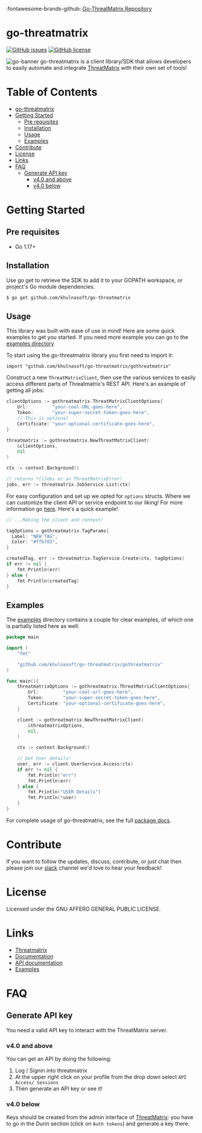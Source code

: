 :fontawesome-brands-github: [Go-ThreatMatrix Repository](https://github.com/khulnasoft/go-threatmatrix)

# go-threatmatrix

[![GitHub issues](https://img.shields.io/github/issues/khulnasoft/go-threatmatrix?style=plastic)](https://github.com/khulnasoft/go-threatmatrix/issues)
[![GitHub license](https://img.shields.io/github/license/khulnasoft/go-threatmatrix?style=plastic)](https://github.com/khulnasoft/go-threatmatrix/blob/main/LICENSE)

![go-banner](./Banner.png)
go-threatmatrix is a client library/SDK that allows developers to easily automate and integrate [ThreatMatrix](https://github.com/khulnasoft/ThreatMatrix) with their own set of tools!

<!-- omit in toc -->

# Table of Contents

- [go-threatmatrix](#go-threatmatrix)
- [Getting Started](#getting-started)
  - [Pre requisites](#pre-requisites)
  - [Installation](#installation)
  - [Usage](#usage)
  - [Examples](#examples)
- [Contribute](#contribute)
- [License](#liscence)
- [Links](#links)
- [FAQ](#faq)
  - [Generate API key](#generate-api-key)
    - [v4.0 and above](#v40-and-above)
    - [v4.0 below](#v40-below)

# Getting Started

## Pre requisites

- Go 1.17+

## Installation

Use go get to retrieve the SDK to add it to your GOPATH workspace, or project's Go module dependencies.

```bash
$ go get github.com/khulnasoft/go-threatmatrix
```

## Usage

This library was built with ease of use in mind! Here are some quick examples to get you started. If you need more example you can go to the [examples directory](./examples/)

To start using the go-threatmatrix library you first need to import it:

```
import "github.com/khulnasoft/go-threatmatrix/gothreatmatrix"
```

Construct a new `ThreatMatrixClient`, then use the various services to easily access different parts of Threatmatrix's REST API. Here's an example of getting all jobs:

```Go
clientOptions := gothreatmatrix.ThreatMatrixClientOptions{
	Url:         "your-cool-URL-goes-here",
	Token:       "your-super-secret-token-goes-here",
	// This is optional
	Certificate: "your-optional-certificate-goes-here",
}

threatmatrix := gothreatmatrix.NewThreatMatrixClient(
	&clientOptions,
	nil
)

ctx := context.Background()

// returns *[]Jobs or an ThreatMatrixError!
jobs, err := threatmatrix.JobService.List(ctx)
```

For easy configuration and set up we opted for `options` structs. Where we can customize the client API or service endpoint to our liking! For more information go [here](). Here's a quick example!

```Go
// ...Making the client and context!

tagOptions = gothreatmatrix.TagParams{
  Label: "NEW TAG",
  Color: "#ffb703",
}

createdTag, err := threatmatrix.TagService.Create(ctx, tagOptions)
if err != nil {
	fmt.Println(err)
} else {
	fmt.Println(createdTag)
}
```

## Examples

The [examples](./examples/) directory contains a couple for clear examples, of which one is partially listed here as well:

```Go
package main

import (
	"fmt"

	"github.com/khulnasoft/go-threatmatrix/gothreatmatrix"
)

func main(){
	threatmatrixOptions := gothreatmatrix.ThreatMatrixClientOptions{
		Url:         "your-cool-url-goes-here",
		Token:       "your-super-secret-token-goes-here",
		Certificate: "your-optional-certificate-goes-here",
	}

	client := gothreatmatrix.NewThreatMatrixClient(
		&threatmatrixOptions,
		nil,
	)

	ctx := context.Background()

	// Get User details!
	user, err := client.UserService.Access(ctx)
	if err != nil {
		fmt.Println("err")
		fmt.Println(err)
	} else {
		fmt.Println("USER Details")
		fmt.Println(*user)
	}
}

```

For complete usage of go-threatmatrix, see the full [package docs](https://pkg.go.dev/github.com/khulnasoft/go-threatmatrix).

# Contribute

If you want to follow the updates, discuss, contribute, or just chat then please join our [slack](https://honeynetpublic.slack.com/archives/C01KVGMAKL6) channel we'd love to hear your feedback!

# License

Licensed under the GNU AFFERO GENERAL PUBLIC LICENSE.

# Links

- [Threatmatrix](https://github.com/khulnasoft/ThreatMatrix)
- [Documentation](https://threatmatrix.readthedocs.io/en/latest/)
- [API documentation](https://khulnasoft.github.io/devsec-docs/ThreatMatrix/api_docs)
- [Examples](./examples/)

# FAQ

## Generate API key

You need a valid API key to interact with the ThreatMatrix server.

### v4.0 and above

You can get an API by doing the following:

1. Log / Signin into threatmatrix
2. At the upper right click on your profile from the drop down select `API Access/ Sessions`
3. Then generate an API key or see it!

### v4.0 below

Keys should be created from the admin interface of [ThreatMatrix](https://github.com/khulnasoft/threatmatrix): you have to go in the _Durin_ section (click on `Auth tokens`) and generate a key there.
